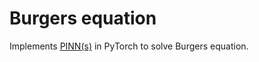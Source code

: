 # Burgers equation

Implements [PINN(s)](https://doi.org/10.1016/j.jcp.2018.10.045) in PyTorch to solve Burgers equation. 
